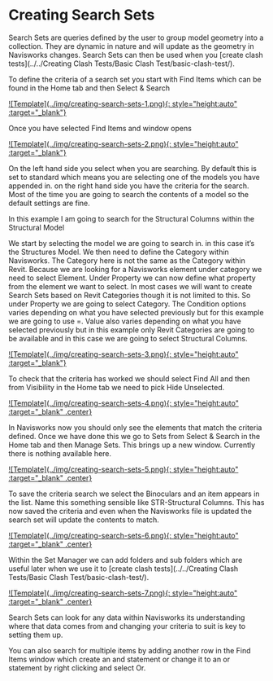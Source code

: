 # Creating Search Sets

Search Sets are queries defined by the user to group model geometry into a collection. They are dynamic in nature and will update as the geometry in Navisworks changes. Search Sets can then be used when you [create clash tests](../../Creating Clash Tests/Basic Clash Test/basic-clash-test/).

To define the criteria of a search set you start with Find Items which can be found in the Home tab and then Select & Search

<a href="../.././img/creating-search-sets-1.png" target="_blank">
    ![Template](../img/creating-search-sets-1.png){: style="height:auto" :target="_blank"}
</a>

Once you have selected Find Items and window opens

<a href="../.././img/creating-search-sets-2.png" target="_blank">
    ![Template](../img/creating-search-sets-2.png){: style="height:auto" :target="_blank"}
</a>

On the left hand side you select when you are searching. By default this is set to standard which means you are selecting one of the models you have appended in. on the right hand side you have the criteria for the search. Most of the time you are going to search the contents of a model so the default settings are fine. 

In this example I am going to search for the Structural Columns within the Structural Model

We start by selecting the model we are going to search in. in this case it’s the Structures Model. We then need to define the Category within Navisworks. The Category here is not the same as the Category within Revit. Because we are looking for a Navisworks element under category we need to select Element. Under Property we can now define what property from the element we want to select. In most cases we will want to create Search Sets based on Revit Categories though it is not limited to this. So under Property we are going to select Category. The Condition options varies depending on what you have selected previously but for this example we are going to use =. Value also varies depending on what you have selected previously but in this example only Revit Categories are going to be available and in this case we are going to select Structural Columns.

<a href="../.././img/creating-search-sets-3.png" target="_blank">
    ![Template](../img/creating-search-sets-3.png){: style="height:auto" :target="_blank"}
</a>

To check that the criteria has worked we should select Find All and then from Visibility in the Home tab we need to pick Hide Unselected.

<a href="../.././img/creating-search-sets-4.png" target="_blank">
    ![Template](../img/creating-search-sets-4.png){: style="height:auto" :target="_blank" .center}
</a>

In Navisworks now you should only see the elements that match the criteria defined. Once we have done this we go to Sets from Select & Search in the Home tab and then Manage Sets. This brings up a new window. Currently there is nothing available here.

<a href="../.././img/creating-search-sets-5.png" target="_blank">
    ![Template](../img/creating-search-sets-5.png){: style="height:auto" :target="_blank" .center}
</a>

To save the criteria search we select the Binoculars and an item appears in the list. Name this something sensible like STR-Structural Columns. This has now saved the criteria and even when the Navisworks file is updated the search set will update the contents to match.  

<a href="../.././img/creating-search-sets-6.png" target="_blank">
    ![Template](../img/creating-search-sets-6.png){: style="height:auto" :target="_blank" .center}
</a>

Within the Set Manager we can add folders and sub folders which are useful later when we use it to [create clash tests](../../Creating Clash Tests/Basic Clash Test/basic-clash-test/). 

<a href="../.././img/creating-search-sets-7.png" target="_blank">
    ![Template](../img/creating-search-sets-7.png){: style="height:auto" :target="_blank" .center}
</a>

Search Sets can look for any data within Navisworks its understanding where that data comes from and changing your criteria to suit is key to setting them up. 

You can also search for multiple items by adding another row in the Find Items window which create an and statement or change it to an or statement by right clicking and select Or.

<br>
<br>
<br>